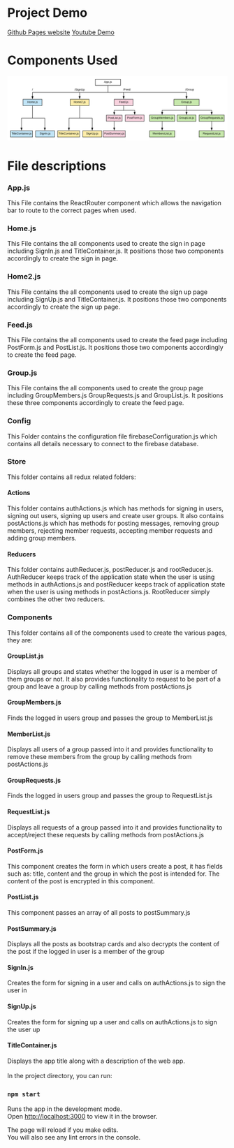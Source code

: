 # Project Demo
[Github Pages website](https://brianlunch.github.io/social-cipher/#/)
[Youtube Demo](https://www.youtube.com/watch?v=CvSDZIRmINw&t=9s)

# Components Used
![alt text](https://github.com/brianlunch/social-cipher/blob/master/Blank%20Diagram%20(1).svg "Logo Title Text 1")

# File descriptions

### App.js
This File contains the ReactRouter component which allows the navigation bar to route to the correct pages when used.

### Home.js
This File contains the all components used to create the sign in page including SignIn.js and TitleContainer.js. It positions those two components accordingly to create the sign in page.

### Home2.js
This File contains the all components used to create the sign up page including SignUp.js and TitleContainer.js. It positions those two components accordingly to create the sign up page.


### Feed.js
This File contains the all components used to create the feed page including PostForm.js and PostList.js. It positions those two components accordingly to create the feed page.

### Group.js
This File contains the all components used to create the group page including GroupMembers.js GroupRequests.js and GroupList.js. It positions these three components accordingly to create the feed page.
<br />

### Config
This Folder contains the configuration file firebaseConfiguration.js which contains all details necessary to connect to the firebase database.

### Store
This folder contains all redux related folders: 
#### Actions 
This folder contains authActions.js which has methods for signing in users, signing out users, signing up users and create user groups. It also contains postActions.js which has methods for posting messages, removing group members, rejecting member requests, accepting member requests and adding group members.

#### Reducers 
This folder contains authReducer.js, postReducer.js and rootReducer.js. AuthReducer keeps track of the application state when the user is using methods in authActions.js and postReducer keeps track of application state when the user is using methods in postActions.js. RootReducer simply combines the other two reducers. 
<br />
### Components 
This folder contains all of the components used to create the various pages, they are:

#### GroupList.js 
Displays all groups and states whether the logged in user is a member of them groups or not. It also provides functionality to request to be part of a group and leave a group by calling methods from postActions.js

#### GroupMembers.js 
Finds the logged in users group and passes the group to MemberList.js

#### MemberList.js 
Displays all users of a group passed into it and provides functionality to remove these members from the group by calling methods from postActions.js

#### GroupRequests.js 
Finds the logged in users group and passes the group to RequestList.js

#### RequestList.js 
Displays all requests of a group passed into it and provides functionality to accept/reject these requests by calling methods from postActions.js

#### PostForm.js 
This component creates the form in which users create a post, it has fields such as: title, content and the group in which the post is intended for. The content of the post is encrypted in this component.

#### PostList.js 
This component passes an array of all posts to postSummary.js

#### PostSummary.js 
Displays all the posts as bootstrap cards and also decrypts the content of the post if the logged in user is a member of the group


#### SignIn.js 
Creates the form for signing in a user and calls on authActions.js to sign the user in

#### SignUp.js 
Creates the form for signing up a user and calls on authActions.js to sign the user up

#### TitleContainer.js 
Displays the app title along with a description of the web app.
<br /><br />
In the project directory, you can run:

### `npm start`

Runs the app in the development mode.<br />
Open [http://localhost:3000](http://localhost:3000) to view it in the browser.

The page will reload if you make edits.<br />
You will also see any lint errors in the console.

